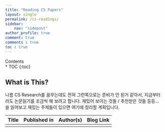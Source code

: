 ```yaml
---
title: "Reading CS Papers"
layout: single
permalink: /cs-readings/
sidebar:
    nav: "sidepost"
author_profile: true
comment: true
comments : true
toc : true
---
```


<div id="toc">
Contents
</div>
* TOC
{:toc}

## What is This? 
나름 CS Research를 꿈꾸는데도 전혀 그런쪽으로는 준비가 안 된거 같아서, 지금부터라도 논문읽기를 조금씩 해 보려고 합니다. 재밌어 보이는 것들 / 추천받은 것들 등등... 을 읽어보고 재밌는 주제들이 있으면 여기에 정리할 계획입니다.

| Title | Published in | Author(s) | Blog Link |
|----|--------------|-----------|--------|
|    |              |           |        |